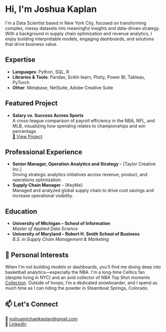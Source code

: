 # Hi, I'm Joshua Kaplan

I'm a Data Scientist based in New York City, focused on transforming complex, messy datasets into meaningful insights and data-driven strategy. With a background in supply chain optimization and revenue analytics, I enjoy building interpretable models, engaging dashboards, and solutions that drive business value.

## Expertise
- **Languages**: Python, SQL, R  
- **Libraries & Tools**: Pandas, Scikit-learn, Plotly, Power BI, Tableau, PyTorch  
- **Other**: Metabase, NetSuite, Adobe Creative Suite

## Featured Project

- **Salary vs. Success Across Sports**  
  A cross-league comparison of payroll efficiency in the NBA, NFL, and MLB, visualizing how spending relates to championships and win percentage.  
  [🔗 View Project](https://github.com/jjoshkaplan/jjoshkaplan.github.io)

## Professional Experience
- **Senior Manager, Operation Analytics and Strategy** – [Taylor Creative Inc.]  
  Driving strategic analytics initiatives across revenue, product, and operations optimization.
- **Supply Chain Manager** – [KeyMe]  
  Managed and analyzed global supply chain to drive cost savings and increase operational visibility.

## Education
- **University of Michigan – School of Information**  
  *Master of Applied Data Science*  
- **University of Maryland – Robert H. Smith School of Business**  
  *B.S. in Supply Chain Management & Marketing*

## 💬 Personal Interests

When I'm not building models or dashboards, you'll find me diving deep into basketball analytics—especially the NBA. I'm a long-time Celtics fan (despite living in NYC) and an avid collector of NBA Top Shot moments [Collection](https://nbatopshot.com/user/@SplashAttack). Outside of hoops, I’m a dedicated snowboarder, and I spend as much time as I can riding the powder in Steamboat Springs, Colorado. 

## 📫 Let's Connect  
📧 joshuamichaelkaplan@gmail.com  
🔗 [LinkedIn](https://www.linkedin.com/in/josh-kaplan/)
